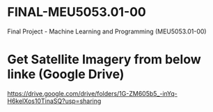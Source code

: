 # FINAL-MEU5053.01-00
Final Project - Machine Learning and Programming (MEU5053.01-00)

# Get Satellite Imagery from below linke (Google Drive)
https://drive.google.com/drive/folders/1G-ZM605b5_-inYq-H6kelXos10TinaSQ?usp=sharing

